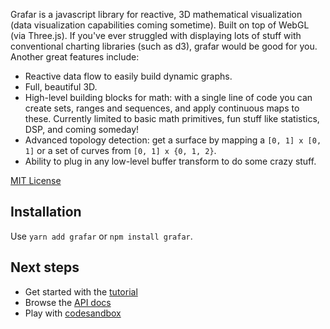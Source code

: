 Grafar is a javascript library for reactive, 3D mathematical visualization (data
visualization capabilities coming sometime). Built on top of WebGL (via Three.js).
If you've ever struggled with displaying lots of stuff with conventional charting
libraries (such as d3), grafar would be good for you. Another great features include:

- Reactive data flow to easily build dynamic graphs.
- Full, beautiful 3D.
- High-level building blocks for math: with a single line of code you can create
sets, ranges and sequences, and apply continuous maps to these. Currently limited
to basic math primitives, fun stuff like statistics, DSP,  and  coming someday!
- Advanced topology detection: get a surface by mapping a `[0, 1] x [0, 1]` or a
set of curves from `[0, 1] x {0, 1, 2}`.
- Ability to plug in any low-level buffer transform to do some crazy stuff.

[MIT License](LICENSE)

## Installation

Use `yarn add grafar` or `npm install grafar`.

## Next steps

- Get started with the [tutorial](#tutorial/README.md)
- Browse the [API docs](#api.md)
- Play with [codesandbox](https://codesandbox.io/s/grafar-template-h1k66)